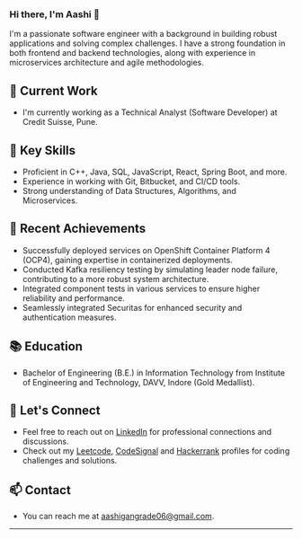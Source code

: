 ### Hi there, I'm Aashi 👋

I'm a passionate software engineer with a background in building robust applications and solving complex challenges. I have a strong foundation in both frontend and backend technologies, along with experience in microservices architecture and agile methodologies.

## 🔭 Current Work
- I'm currently working as a Technical Analyst (Software Developer) at Credit Suisse, Pune.

## 🌱 Key Skills
- Proficient in C++, Java, SQL, JavaScript, React, Spring Boot, and more.
- Experience in working with Git, Bitbucket, and CI/CD tools.
- Strong understanding of Data Structures, Algorithms, and Microservices.

## 🚀 Recent Achievements
- Successfully deployed services on OpenShift Container Platform 4 (OCP4), gaining expertise in containerized deployments.
- Conducted Kafka resiliency testing by simulating leader node failure, contributing to a more robust system architecture.
- Integrated component tests in various services to ensure higher reliability and performance.
- Seamlessly integrated Securitas for enhanced security and authentication measures.

## 📚 Education
- Bachelor of Engineering (B.E.) in Information Technology from Institute of Engineering and Technology, DAVV, Indore (Gold Medallist).

## 💬 Let's Connect
- Feel free to reach out on [LinkedIn](https://www.linkedin.com/in/aashi-gangrade-b4b955169/) for professional connections and discussions.
- Check out my [Leetcode], [CodeSignal] and [Hackerrank] profiles for coding challenges and solutions.

## 📫 Contact
- You can reach me at [aashigangrade06@gmail.com](mailto:aashigangrade06@gmail.com).

---


[website]: https://www.linkedin.com/in/aashi-gangrade-b4b955169/
[linkedin]: https://www.linkedin.com/in/aashi-gangrade-b4b955169/
[hackerrank]: https://www.hackerrank.com/aashigangrade06
[CodeSignal]: https://app.codesignal.com/profile/aashi_g_ypv
[leetcode]: https://leetcode.com/iashi_g/
[gfg]: https://auth.geeksforgeeks.org/user/aashi_g/practice/
[codeforces]: https://codeforces.com/profile/aashi_g
[github]: https://github.com/aashigangrade

